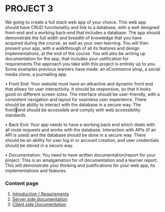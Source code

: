 # PROJECT 3

We going to create a full stack web app of your choice. This web app should
have CRUD functionality and link to a database, with a well designed front-end and a working back-end that includes a database. The app should demonstrate the full width and breadth of knowledge that you have acquired during the course, as well as your own learning. You will then present your app, with a walkthrough of all its features and design implementations, at the end of the course. You will also be writing up documentation for the app, that includes your ustification for requirements.The approach you take with this project is entirely up to you. Some examples previous learners have made: an eCommerce shop, a social media clone, a journalling app.

• Front End: Your website must have an attractive and dynamic front end that
allows for user interactivity. It should be responsive, so that it looks good on
different screen sizes. The interface should be user-friendly, with a consistent navigation and layout for seamless user experience. There should be ability to interact with the database in a secure way. The front￾end should be accessible and comply with web accessibility standards.

• Back End: Your app needs to have a working back end which deals with all route requests and works with the database. Interaction with APIs (if an API is used) and the database should be done in a secure way. There should be an ability for user log in or account creation, and user credentials should be stored in a secure way.

• Documentation: You need to have written documentation/report for your project. This is an amalgamation for of documentation and a learner report. This will demonstrate your thinking and justifications for your web app, its implementations and features.

### Content page

1. [Introduction / Requirements](#project-3)
2. [Server side documentation](./server/Documentation_server.md)
3. [Client side Documentation](./client/Documentation_client.md)
